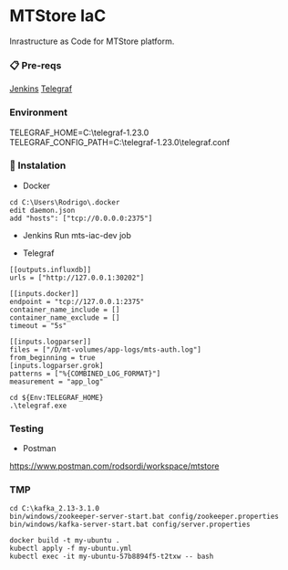 # MTStore IaC

Inrastructure as Code for MTStore platform.

### 📋 Pre-reqs

[Jenkins]()
[Telegraf](https://portal.influxdata.com/downloads/)

### Environment

TELEGRAF_HOME=C:\telegraf-1.23.0
TELEGRAF_CONFIG_PATH=C:\telegraf-1.23.0\telegraf.conf

### 🔧 Instalation

* Docker

```
cd C:\Users\Rodrigo\.docker
edit daemon.json
add "hosts": ["tcp://0.0.0.0:2375"]
```

* Jenkins
Run mts-iac-dev job

* Telegraf

```
[[outputs.influxdb]]
urls = ["http://127.0.0.1:30202"]
```

```
[[inputs.docker]]
endpoint = "tcp://127.0.0.1:2375"
container_name_include = []
container_name_exclude = []
timeout = "5s"
```

```
[[inputs.logparser]]
files = ["/D/mt-volumes/app-logs/mts-auth.log"]
from_beginning = true
[inputs.logparser.grok]
patterns = ["%{COMBINED_LOG_FORMAT}"]
measurement = "app_log"
```

```
cd ${Env:TELEGRAF_HOME}
.\telegraf.exe
```

### Testing

* Postman

https://www.postman.com/rodsordi/workspace/mtstore


### TMP

```
cd C:\kafka_2.13-3.1.0
bin/windows/zookeeper-server-start.bat config/zookeeper.properties
bin/windows/kafka-server-start.bat config/server.properties
```

```
docker build -t my-ubuntu .
kubectl apply -f my-ubuntu.yml
kubectl exec -it my-ubuntu-57b8894f5-t2txw -- bash
```


